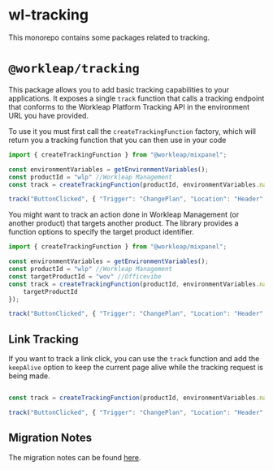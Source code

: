 # wl-tracking

This monorepo contains some packages related to tracking.

# `@workleap/tracking`

This package allows you to add basic tracking capabilities to your applications. It exposes a single `track` function that calls a tracking endpoint that conforms to the Workleap Platform Tracking API in the environment URL you have provided.

To use it you must first call the `createTrackingFunction` factory, which will return you a tracking function that you can then use in your code
```ts
import { createTrackingFunction } from "@workleap/mixpanel";

const environmentVariables = getEnvironmentVariables();
const productId = "wlp" //Workleap Management
const track = createTrackingFunction(productId, environmentVariables.navigationApiBaseUrl);

track("ButtonClicked", { "Trigger": "ChangePlan", "Location": "Header" });
```

You might want to track an action done in Workleap Management (or another product) that targets another product. The library provides a function options to specify the target product identifier.
```ts
import { createTrackingFunction } from "@workleap/mixpanel";

const environmentVariables = getEnvironmentVariables();
const productId = "wlp" //Workleap Management
const targetProductId = "wov" //Officevibe
const track = createTrackingFunction(productId, environmentVariables.navigationApiBaseUrl, {
    targetProductId
});

track("ButtonClicked", { "Trigger": "ChangePlan", "Location": "Header" });
```

## Link Tracking

If you want to track a link click, you can use the `track` function and add the `keepAlive` option to keep the current page alive while the tracking request is being made.

```ts

const track = createTrackingFunction(productId, environmentVariables.navigationApiBaseUrl);

track("ButtonClicked", { "Trigger": "ChangePlan", "Location": "Header" }, { keepAlive: true });
```

## Migration Notes

The migration notes can be found [here](./MIGRATION_NOTES.md).
